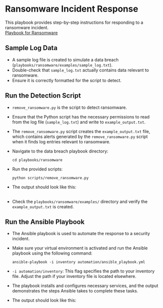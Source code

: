 # Ransomware Incident Response

This playbook provides step-by-step instructions for responding to a ransomware incident.<br>
<a href="https://github.com/MenakaGodakanda/Security-Incident-Response-Playbooks/blob/main/playbooks/ransomware/playbook.md">Playbook for Ransomware</a>

## Sample Log Data

- A sample log file is created to simulate a data breach (`playbooks/ransomware/examples/sample_log.txt`).
- Double-check that `sample_log.txt` actually contains data relevant to ransomware.
- Ensure it is correctly formatted for the script to detect.

## Run the Detection Script

- `remove_ransomware.py` is the script to detect ransomware.
- Ensure that the Python script has the necessary permissions to read from the log file (`sample_log.txt`) and write to `example_output.txt`.
- The `remove_ransomware.py` script creates the `example_output.txt` file, which contains alerts generated by the `remove_ransomware.py` script when it finds log entries relevant to ransomware.
- Navigate to the data breach playbook directory:
    ```
    cd playbooks/ransomware
    ```
- Run the provided scripts:
    ```
    python scripts/remove_ransomware.py
    ```
- The output should look like this:<br><br>

- Check the `playbooks/ransomware/examples/` directory and verify the `example_output.txt` is created.

## Run the Ansible Playbook
- The Ansible playbook is used to automate the response to a security incident.
- Make sure your virtual environment is activated and run the Ansible playbook using the following command:
    ```
    ansible-playbook -i inventory automation/ansible_playbook.yml
    ```
- `-i automation/inventory`: This flag specifies the path to your inventory file. Adjust the path if your inventory file is located elsewhere.

- The playbook installs and configures necessary services, and the output demonstrates the steps Ansible takes to complete these tasks.

- The output should look like this:<br><br>
